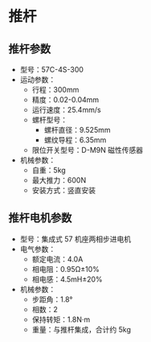 # 推杆

## 推杆参数
- 型号：57C-4S-300
- 运动参数：
    - 行程：300mm
    - 精度：0.02-0.04mm
    - 运行速度：25.4mm/s
    - 螺杆型号：
        - 螺杆直径：9.525mm
        - 螺纹导程：6.35mm
    - 限位开关型号：D-M9N 磁性传感器
- 机械参数：
    - 自重：5kg
    - 最大推力：600N
    - 安装方式：竖直安装

## 推杆电机参数
- 型号：集成式 57 机座两相步进电机
- 电气参数：
    - 额定电流：4.0A
    - 相电阻：0.95Ω±10%
    - 相电感：4.5mH±20%
- 机械参数：
    - 步距角：1.8°
    - 相数：2
    - 保持转矩：1.8N·m
    - 重量：与推杆集成，合计约 5kg
